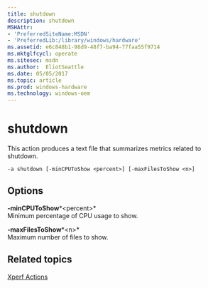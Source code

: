 ```yaml
---
title: shutdown
description: shutdown
MSHAttr:
- 'PreferredSiteName:MSDN'
- 'PreferredLib:/library/windows/hardware'
ms.assetid: e6c848b1-98d9-48f7-ba94-77faa55f9714
ms.mktglfcycl: operate
ms.sitesec: msdn
ms.author:  EliotSeattle
ms.date: 05/05/2017
ms.topic: article
ms.prod: windows-hardware
ms.technology: windows-oem
---
```


# shutdown


This action produces a text file that summarizes metrics related to shutdown.

```
-a shutdown [-minCPUToShow <percent>] [-maxFilesToShow <n>]
```

## Options


<a href="" id="-mincputoshow-percent-"></a>**-minCPUToShow***&lt;percent&gt;*  
Minimum percentage of CPU usage to show.

<a href="" id="-maxfilestoshow-n-"></a>**-maxFilesToShow***&lt;n&gt;*  
Maximum number of files to show.

## Related topics


[Xperf Actions](xperf-actions.md)

 

 







